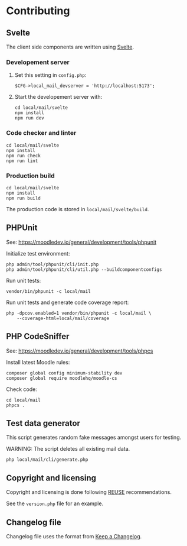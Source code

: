 # Contributing

## Svelte

The client side components are written using [Svelte](https://svelte.dev).

### Developement server

1. Set this setting in `config.php`:
   ```
   $CFG->local_mail_devserver = 'http://localhost:5173';
   ```

2. Start the developement server with:
   ```
   cd local/mail/svelte
   npm install
   npm run dev
   ```

### Code checker and linter

```
cd local/mail/svelte
npm install
npm run check
npm run lint
```

### Production build

```
cd local/mail/svelte
npm install
npm run build
```

The production code is stored in `local/mail/svelte/build`.

## PHPUnit

See: https://moodledev.io/general/development/tools/phpunit

Initialize test environment:
```
php admin/tool/phpunit/cli/init.php
php admin/tool/phpunit/cli/util.php --buildcomponentconfigs
```

Run unit tests:
```
vendor/bin/phpunit -c local/mail
```

Run unit tests and generate code coverage report:
```
php -dpcov.enabled=1 vendor/bin/phpunit -c local/mail \
    --coverage-html=local/mail/coverage
```

## PHP CodeSniffer

See: https://moodledev.io/general/development/tools/phpcs

Install latest Moodle rules:
```
composer global config minimum-stability dev
composer global require moodlehq/moodle-cs
```

Check code:
```
cd local/mail
phpcs .
```

## Test data generator

This script generates random fake messages amongst users for testing.

WARNING: The script deletes all existing mail data.

```
php local/mail/cli/generate.php
```

## Copyright and licensing

Copyright and licensing is done following [REUSE](https://reuse.software/) recommendations.

See the `version.php` file for an example.

## Changelog file

Changelog file uses the format from [Keep a Changelog](https://keepachangelog.com).
